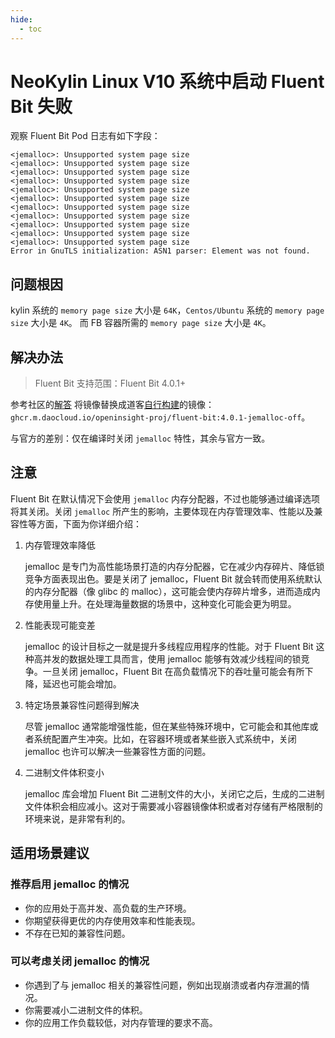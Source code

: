 ```yaml
---
hide:
  - toc
---
```


# NeoKylin Linux V10 系统中启动 Fluent Bit 失败

观察 Fluent Bit Pod 日志有如下字段：

```text
<jemalloc>: Unsupported system page size
<jemalloc>: Unsupported system page size
<jemalloc>: Unsupported system page size
<jemalloc>: Unsupported system page size
<jemalloc>: Unsupported system page size
<jemalloc>: Unsupported system page size
<jemalloc>: Unsupported system page size
<jemalloc>: Unsupported system page size
<jemalloc>: Unsupported system page size
<jemalloc>: Unsupported system page size
<jemalloc>: Unsupported system page size
Error in GnuTLS initialization: ASN1 parser: Element was not found.
```

## 问题根因

kylin 系统的 `memory page size` 大小是 `64K`，`Centos/Ubuntu` 系统的 `memory page size` 大小是 `4K`。 而 FB 容器所需的 `memory page size` 大小是 `4K`。

## 解决办法

> Fluent Bit 支持范围：Fluent Bit 4.0.1+

参考社区的[解答][1] 将镜像替换成道客[自行构建][2]的镜像：`ghcr.m.daocloud.io/openinsight-proj/fluent-bit:4.0.1-jemalloc-off`。

与官方的差别：仅在编译时关闭 `jemalloc` 特性，其余与官方一致。

## 注意

Fluent Bit 在默认情况下会使用 `jemalloc` 内存分配器，不过也能够通过编译选项将其关闭。关闭 `jemalloc` 所产生的影响，主要体现在内存管理效率、性能以及兼容性等方面，下面为你详细介绍：

1. 内存管理效率降低

    jemalloc 是专门为高性能场景打造的内存分配器，它在减少内存碎片、降低锁竞争方面表现出色。要是关闭了 jemalloc，Fluent Bit 就会转而使用系统默认的内存分配器（像 glibc 的 malloc），这可能会使内存碎片增多，进而造成内存使用量上升。在处理海量数据的场景中，这种变化可能会更为明显。

2. 性能表现可能变差

    jemalloc 的设计目标之一就是提升多线程应用程序的性能。对于 Fluent Bit 这种高并发的数据处理工具而言，使用 jemalloc 能够有效减少线程间的锁竞争。一旦关闭 jemalloc，Fluent Bit 在高负载情况下的吞吐量可能会有所下降，延迟也可能会增加。

3. 特定场景兼容性问题得到解决

    尽管 jemalloc 通常能增强性能，但在某些特殊环境中，它可能会和其他库或者系统配置产生冲突。比如，在容器环境或者某些嵌入式系统中，关闭 jemalloc 也许可以解决一些兼容性方面的问题。

4. 二进制文件体积变小

    jemalloc 库会增加 Fluent Bit 二进制文件的大小，关闭它之后，生成的二进制文件体积会相应减小。这对于需要减小容器镜像体积或者对存储有严格限制的环境来说，是非常有利的。

## 适用场景建议

### 推荐启用 jemalloc 的情况

- 你的应用处于高并发、高负载的生产环境。
- 你期望获得更优的内存使用效率和性能表现。
- 不存在已知的兼容性问题。

### 可以考虑关闭 jemalloc 的情况

- 你遇到了与 jemalloc 相关的兼容性问题，例如出现崩溃或者内存泄漏的情况。
- 你需要减小二进制文件的体积。
- 你的应用工作负载较低，对内存管理的要求不高。

[1]: https://github.com/fluent/fluent-bit/blob/master/dockerfiles/Dockerfile#L79
[2]: https://github.com/openinsight-proj/fluent-bit-distributions
